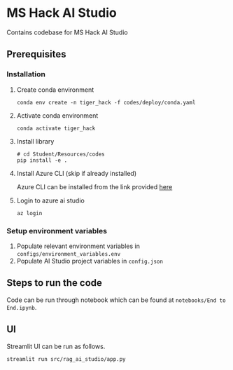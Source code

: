 # MS Hack AI Studio

Contains codebase for MS Hack AI Studio

## Prerequisites

### Installation

1. Create conda environment
    ```
    conda env create -n tiger_hack -f codes/deploy/conda.yaml
    ```
2. Activate conda environment
    ```
    conda activate tiger_hack
    ```
3. Install library
    ```
    # cd Student/Resources/codes
    pip install -e .
    ```
4. Install Azure CLI (skip if already installed)

    Azure CLI can be installed from the link provided [here](https://learn.microsoft.com/en-us/cli/azure/install-azure-cli)

5. Login to azure ai studio
    ```
    az login
    ```

### Setup environment variables

1. Populate relevant environment variables in `configs/environment_variables.env`
2. Populate AI Studio project variables in `config.json`

## Steps to run the code

Code can be run through notebook which can be found at `notebooks/End to End.ipynb`.

## UI

Streamlit UI can be run as follows.

```
streamlit run src/rag_ai_studio/app.py
```